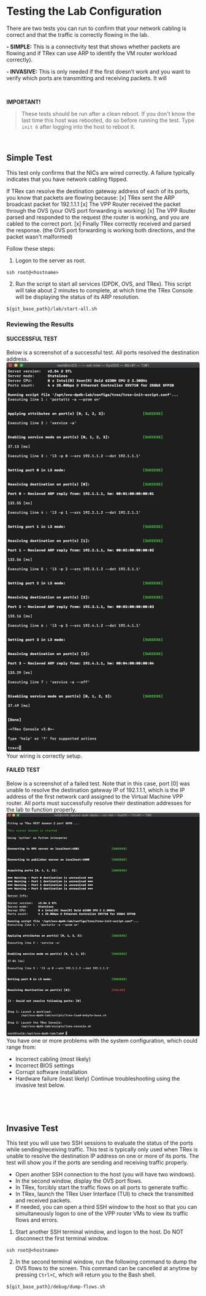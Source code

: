 # Testing the Lab Configuration


There are two tests you can run to confirm that your network cabling is correct and that the traffic is correctly flowing in the lab.

**- SIMPLE:** This is a connectivity test that shows whether packets are flowing and if TRex can use ARP to identify the VM router workload correctly). 

**- INVASIVE:** This is only needed if the first doesn’t work and you want to verify which ports are transmitting and receiving packets. It will 

&nbsp;

**IMPORTANT!**
> These tests should be run after a clean reboot. If you don't know the last time this host was rebooted, do so before running the test. Type `init 6` after logging into the host to reboot it.

&nbsp;

## Simple Test
This test only confirms that the NICs are wired correctly. A failure typically indicates that you have network cabling flipped.

If TRex can resolve the destination gateway address of each of its ports, you know that packets are flowing because:
[x] TRex sent the ARP broadcast packet for 192.1.1.1
[x] The VPP Router received the packet through the OVS (your OVS port forwarding is working)
[x] The VPP Router parsed and responded to the request (the router is working, and you are cabled to the correct port.
[x] Finally TRex correctly received and parsed the response. (the OVS port forwarding is working both directions, and the packet wasn't malformed)

Follow these steps:
1. Logon to the server as root.
```
ssh root@<hostname>
```

2. Run the script to start all services (DPDK, OVS, and TRex). This script will take about 2 minutes to complete, at which time the TRex Console will be displaying the status of its ARP resolution.
```
${git_base_path}/lab/start-all.sh
```

### Reviewing the Results

#### SUCCESSFUL TEST
Below is a screenshot of a successful test. All ports resolved the destination address.
![test-doc_test-simple_initial-screen_good](/images/test-doc_test-simple_initial-screen_good.png)
Your wiring is correctly setup.

#### FAILED TEST
Below is a screenshot of a failed test. Note that in this case, port [0] was unable to resolve the destination gateway IP of 192.1.1.1, which is the IP address of the first network card assigned to the Virtual Machine VPP router. All ports must successfully resolve their destination addresses for the lab to function properly.
![test-doc_test-simple_initial-screen_bad](/images/test-doc_test-simple_initial-screen_bad.png)
You have one or more problems with the system configuration, which could range from:
* Incorrect cabling (most likely)
* Incorrect BIOS settings
* Corrupt software installation
* Hardware failure (least likely)
Continue troubleshooting using the invasive test below.

&nbsp;

&nbsp;

## Invasive Test
This test you will use two SSH sessions to evaluate the status of the ports while sending/receiving traffic. This test is typically only used when TRex is unable to resolve the destination IP address on one or more of its ports. The test will show you if the ports are sending and receiving traffic properly.
* Open another SSH connection to the host (you will have two windows).
* In the second window, display the OVS port flows.
* In TRex, forcibly start the traffic flows on all ports to generate traffic.
* In TRex, launch the TRex User Interface (TUI) to check the transmitted and received packets.
* If needed, you can open a third SSH window to the host so that you can simultaneously logon to one of the VPP router VMs to view its traffic flows and errors.

1. Start another SSH terminal window, and logon to the host. Do NOT disconnect the first terminal window.
```
ssh root@<hostname>
```
2. In the second terminal window, run the following command to dump the OVS flows to the screen. This command can be cancelled at anytime by pressing `Ctrl+C`, which will return you to the Bash shell.
```
${git_base_path}/debug/dump-flows.sh
```

